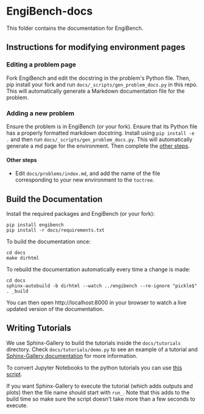 # EngiBench-docs

This folder contains the documentation for EngiBench.

## Instructions for modifying environment pages

### Editing a problem page

Fork EngiBench and edit the docstring in the problem's Python file. Then, pip install your fork and run `docs/_scripts/gen_problem_docs.py` in this repo. This will automatically generate a Markdown documentation file for the problem.

### Adding a new problem

Ensure the problem is in EngiBench (or your fork). Ensure that its Python file has a properly formatted markdown docstring. Install using `pip install -e .` and then run `docs/_scripts/gen_problem_docs.py`. This will automatically generate a md page for the environment. Then complete the [other steps](#other-steps).

#### Other steps

- Edit `docs/problems/index.md`, and add the name of the file corresponding to your new environment to the `toctree`.

## Build the Documentation

Install the required packages and EngiBench (or your fork):

```
pip install engibench
pip install -r docs/requirements.txt
```

To build the documentation once:

```
cd docs
make dirhtml
```

To rebuild the documentation automatically every time a change is made:

```
cd docs
sphinx-autobuild -b dirhtml --watch ../engibench --re-ignore "pickle$" . _build
```

You can then open http://localhost:8000 in your browser to watch a live updated version of the documentation.

## Writing Tutorials

We use Sphinx-Gallery to build the tutorials inside the `docs/tutorials` directory. Check `docs/tutorials/demo.py` to see an example of a tutorial and [Sphinx-Gallery documentation](https://sphinx-gallery.github.io/stable/syntax.html) for more information.

To convert Jupyter Notebooks to the python tutorials you can use [this script](https://gist.github.com/mgoulao/f07f5f79f6cd9a721db8a34bba0a19a7).

If you want Sphinx-Gallery to execute the tutorial (which adds outputs and plots) then the file name should start with `run_`. Note that this adds to the build time so make sure the script doesn't take more than a few seconds to execute.
